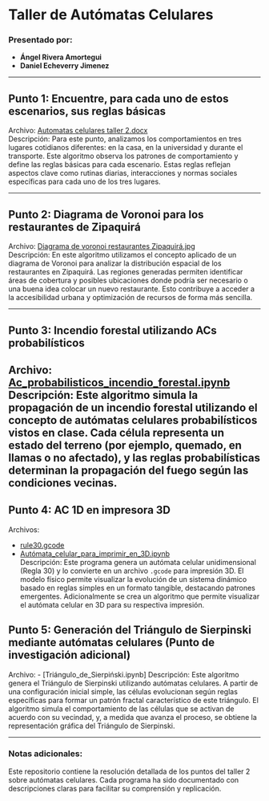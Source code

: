 # Taller de Autómatas Celulares

### Presentado por:
- **Ángel Rivera Amortegui**
- **Daniel Echeverry Jimenez**

---

## **Punto 1: Encuentre, para cada uno de estos escenarios, sus reglas básicas**
Archivo: [Automatas celulares taller 2.docx](./Automatas%20celulares%20taller%202.docx)  
Descripción: Para este punto, analizamos los comportamientos en tres lugares cotidianos diferentes: en la casa, en la universidad y durante el transporte. Este algoritmo observa los patrones de comportamiento y define las reglas básicas para cada escenario. Estas reglas reflejan aspectos clave como rutinas diarias, interacciones y normas sociales específicas para cada uno de los tres lugares.


---

## **Punto 2: Diagrama de Voronoi para los restaurantes de Zipaquirá**
Archivo: [Diagrama de voronoi restaurantes Zipaquirá.jpg](./Diagrama%20de%20voronoi%20restaurantes%20Zipaquir%C3%A1.jpg)  
Descripción: En este algoritmo utilizamos el concepto aplicado de un diagrama de Voronoi para analizar la distribución espacial de los restaurantes en Zipaquirá. Las regiones generadas permiten identificar áreas de cobertura y posibles ubicaciones donde podría ser necesario o una buena idea colocar un nuevo restaurante. Esto contribuye a acceder a la accesibilidad urbana y optimización de recursos de forma más sencilla.

---

## **Punto 3: Incendio forestal utilizando ACs probabilísticos**
Archivo: [Ac_probabilisticos_incendio_forestal.ipynb](./Ac_probabilisticos_incendio_forestal.ipynb)  
Descripción: Este algoritmo simula la propagación de un incendio forestal utilizando el concepto de autómatas celulares probabilísticos vistos en clase. Cada célula representa un estado del terreno (por ejemplo, quemado, en llamas o no afectado), y las reglas probabilísticas determinan la propagación del fuego según las condiciones vecinas. 
---

## **Punto 4: AC 1D en impresora 3D**
Archivos:  
- [rule30.gcode](./rule30.gcode)  
- [Autómata_celular_para_imprimir_en_3D.ipynb](./3d.ipynb)  
Descripción: Este programa genera un autómata celular unidimensional (Regla 30) y lo convierte en un archivo `.gcode` para impresión 3D. El modelo físico permite visualizar la evolución de un sistema dinámico basado en reglas simples en un formato tangible, destacando patrones emergentes. Adicionalmente se crea un algoritmo que permite visualizar el autómata celular en 3D para su respectiva impresión.

## **Punto 5: Generación del Triángulo de Sierpinski mediante autómatas celulares (Punto de investigación adicional)**
Archivo: - [Triángulo_de_Sierpiński.ipynb]
Descripción: Este algoritmo genera el Triángulo de Sierpinski utilizando autómatas celulares. A partir de una configuración inicial simple, las células evolucionan según reglas específicas para formar un patrón fractal característico de este triángulo. El algoritmo simula el comportamiento de las células que se activan de acuerdo con su vecindad, y, a medida que avanza el proceso, se obtiene la representación gráfica del Triángulo de Sierpinski.

---

### Notas adicionales:
Este repositorio contiene la resolución detallada de los puntos del taller 2 sobre autómatas celulares. Cada programa ha sido documentado con descripciones claras para facilitar su comprensión y replicación.



